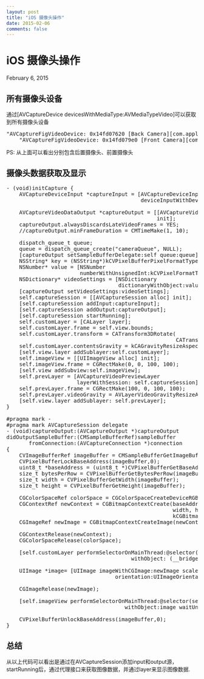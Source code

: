 ```yaml
---
layout: post
title: "iOS 摄像头操作"
date: 2015-02-06
comments: false
---
```

# iOS 摄像头操作
February 6, 2015

## 所有摄像头设备
通过[AVCaptureDevice devicesWithMediaType:AVMediaTypeVideo]可以获取到所有摄像头设备
<pre>
"AVCaptureFigVideoDevice: 0x14fd07620 [Back Camera][com.apple.avfoundation.avcapturedevice.built-in_video:0]",
    "AVCaptureFigVideoDevice: 0x14fd079e0 [Front Camera][com.apple.avfoundation.avcapturedevice.built-in_video:1]",
</pre>
PS: 从上面可以看出分别包含后置摄像头、前置摄像头

## 摄像头数据获取及显示
<pre>
- (void)initCapture {
    AVCaptureDeviceInput *captureInput = [AVCaptureDeviceInput
                                          deviceInputWithDevice:[AVCaptureDevice
                                                                 devicesWithMediaType:AVMediaTypeVideo][1]  error:nil];
    AVCaptureVideoDataOutput *captureOutput = [[AVCaptureVideoDataOutput alloc]
                                               init];
    captureOutput.alwaysDiscardsLateVideoFrames = YES;
    //captureOutput.minFrameDuration = CMTimeMake(1, 10);
    
    dispatch_queue_t queue;
    queue = dispatch_queue_create("cameraQueue", NULL);
    [captureOutput setSampleBufferDelegate:self queue:queue];
    NSString* key = (NSString*)kCVPixelBufferPixelFormatTypeKey;
    NSNumber* value = [NSNumber
                       numberWithUnsignedInt:kCVPixelFormatType_32BGRA];
    NSDictionary* videoSettings = [NSDictionary
                                   dictionaryWithObject:value forKey:key];
    [captureOutput setVideoSettings:videoSettings];
    self.captureSession = [[AVCaptureSession alloc] init];
    [self.captureSession addInput:captureInput];
    [self.captureSession addOutput:captureOutput];
    [self.captureSession startRunning];
    self.customLayer = [CALayer layer];
    self.customLayer.frame = self.view.bounds;
    self.customLayer.transform = CATransform3DRotate(
                                                     CATransform3DIdentity, M_PI/2.0f, 0, 0, 1);
    self.customLayer.contentsGravity = kCAGravityResizeAspectFill;
    [self.view.layer addSublayer:self.customLayer];
    self.imageView = [[UIImageView alloc] init];
    self.imageView.frame = CGRectMake(0, 0, 100, 100);
    [self.view addSubview:self.imageView];
    self.prevLayer = [AVCaptureVideoPreviewLayer
                      layerWithSession: self.captureSession];
    self.prevLayer.frame = CGRectMake(100, 0, 100, 100);
    self.prevLayer.videoGravity = AVLayerVideoGravityResizeAspectFill;
    [self.view.layer addSublayer: self.prevLayer];
}

#pragma mark -
#pragma mark AVCaptureSession delegate
- (void)captureOutput:(AVCaptureOutput *)captureOutput
didOutputSampleBuffer:(CMSampleBufferRef)sampleBuffer
       fromConnection:(AVCaptureConnection *)connection
{
    CVImageBufferRef imageBuffer = CMSampleBufferGetImageBuffer(sampleBuffer);
    CVPixelBufferLockBaseAddress(imageBuffer,0);
    uint8_t *baseAddress = (uint8_t *)CVPixelBufferGetBaseAddress(imageBuffer);
    size_t bytesPerRow = CVPixelBufferGetBytesPerRow(imageBuffer);
    size_t width = CVPixelBufferGetWidth(imageBuffer);
    size_t height = CVPixelBufferGetHeight(imageBuffer);
    
    CGColorSpaceRef colorSpace = CGColorSpaceCreateDeviceRGB();
    CGContextRef newContext = CGBitmapContextCreate(baseAddress,
                                                    width, height, 8, bytesPerRow, colorSpace,
                                                    kCGBitmapByteOrder32Little | kCGImageAlphaPremultipliedFirst);
    CGImageRef newImage = CGBitmapContextCreateImage(newContext);
    
    CGContextRelease(newContext);
    CGColorSpaceRelease(colorSpace);
    
    [self.customLayer performSelectorOnMainThread:@selector(setContents:)
                                       withObject: (__bridge id) newImage waitUntilDone:YES]; 
    
    UIImage *image= [UIImage imageWithCGImage:newImage scale:1.0 
                                  orientation:UIImageOrientationRight]; 
    
    CGImageRelease(newImage);
    
    [self.imageView performSelectorOnMainThread:@selector(setImage:) 
                                     withObject:image waitUntilDone:YES]; 
    
    CVPixelBufferUnlockBaseAddress(imageBuffer,0); 
}
</pre>

## 总结
从以上代码可以看出是通过在AVCaptureSession添加input和output源，startRunning后，通过代理接口来获取图像数据，并通过layer来显示图像数据.
